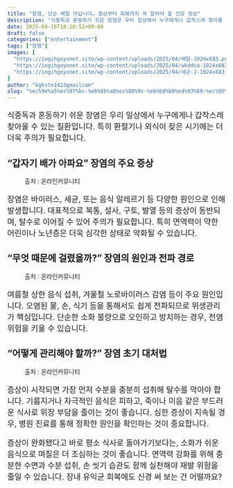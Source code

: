 ```yaml
---
title: "장염, 단순 배탈 아닙니다… 증상부터 회복까지 꼭 알아야 할 건강 정보"
description: "식중독과 혼동하기 쉬운 장염은 우리 일상에서 누구에게나 갑작스레 찾아올 수 있는 질환입니다. 특히 환절기나 외식이 잦은 시기에는 더더욱 주의가 필요합니다."
date: 2025-04-16T18:20:52+09:00
draft: false
categories: ["entertainment"]
tags: ["장염"]
images: [
  "https://ingihgoyonet.site/wp-content/uploads/2025/04/배탈-1024x683.png"
  "https://ingihgoyonet.site/wp-content/uploads/2025/04/wkddua-1024x683.png"
  "https://ingihgoyonet.site/wp-content/uploads/2025/04/세균-2-1024x683.png"
]
author: "kgkstn1423gmailcom"
slug: "%ec%9e%a5%ec%97%bc-%eb%8b%a8%ec%88%9c-%eb%b0%b0%ed%83%88-%ec%95%84%eb%8b%99%eb%8b%88%eb%8b%a4-%ec%a6%9d%ec%83%81%eb%b6%80%ed%84%b0-%ed%9a%8c%eb%b3%b5%ea%b9%8c%ec%a7%80-%ea%bc%ad-%ec%95%8c"
---
```


<p style="font-size:18px">식중독과 혼동하기 쉬운 장염은 우리 일상에서 누구에게나 갑작스레 찾아올 수 있는 질환입니다. 특히 환절기나 외식이 잦은 시기에는 더더욱 주의가 필요합니다.</p> <h2 >“갑자기 배가 아파요” 장염의 주요 증상</h2> <figure ><img src="https://ingihgoyonet.site/wp-content/uploads/2025/04/배탈-1024x683.png" alt="" style="aspect-ratio:16/9;object-fit:cover"/><figcaption >출처 : 온라인커뮤니티</figcaption></figure> <p style="font-size:18px">장염은 바이러스, 세균, 또는 음식 알레르기 등 다양한 원인으로 인해 발생합니다. 대표적으로 복통, 설사, 구토, 발열 등의 증상이 동반되며, 탈수로 이어질 수 있어 주의가 필요합니다. 특히 면역력이 약한 어린이나 노년층은 더욱 심각한 상태로 악화될 수 있습니다.</p> <h2 >“무엇 때문에 걸렸을까?” 장염의 원인과 전파 경로</h2> <figure ><img src="https://ingihgoyonet.site/wp-content/uploads/2025/04/wkddua-1024x683.png" alt="" style="aspect-ratio:16/9;object-fit:cover"/><figcaption >출처 : 온라인커뮤니티</figcaption></figure> <p style="font-size:18px">여름철 상한 음식 섭취, 겨울철 노로바이러스 감염 등이 주요 원인입니다. 오염된 물, 손, 식기 등을 통해서도 쉽게 전파되므로 위생관리가 핵심입니다. 단순한 소화 불량으로 오인하고 방치하는 경우, 전염 위험을 키울 수 있습니다.</p> <h2 >“어떻게 관리해야 할까?” 장염 초기 대처법</h2> <figure ><img src="https://ingihgoyonet.site/wp-content/uploads/2025/04/세균-2-1024x683.png" alt="" style="aspect-ratio:16/9;object-fit:cover"/><figcaption >출처 : 온라인커뮤니티</figcaption></figure> <p style="font-size:18px">증상이 시작되면 가장 먼저 수분을 충분히 섭취해 탈수를 막아야 합니다. 기름지거나 자극적인 음식은 피하고, 죽이나 미음 같은 부드러운 식사로 위장 부담을 줄이는 것이 좋습니다. 심한 증상이 지속될 경우, 병원 진료를 통해 정확한 원인을 확인하는 것이 중요합니다.</p> <p style="font-size:18px">증상이 완화됐다고 바로 평소 식사로 돌아가기보다는, 소화가 쉬운 음식으로 며칠은 더 조심하는 것이 좋습니다. 면역력 강화를 위해 충분한 수면과 수분 섭취, 손 씻기 습관도 함께 실천해야 재발 위험을 줄일 수 있습니다. 장내 유익균 회복에도 신경 써 보는 건 어떨까요?</p>
